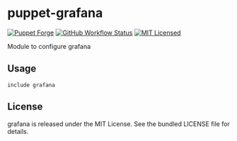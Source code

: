 puppet-grafana
===========

[![Puppet Forge](https://img.shields.io/puppetforge/v/halyard/grafana.svg)](https://forge.puppetlabs.com/halyard/grafana)
[![GitHub Workflow Status](https://img.shields.io/actions/github/workflow/status/halyard/puppet-grafana/build.yml?branch=main)](https://github.com/halyard/puppet-grafana/actions)
[![MIT Licensed](http://img.shields.io/badge/license-MIT-green.svg?style=flat)](https://tldrlegal.com/license/mit-license)

Module to configure grafana

## Usage

```puppet
include grafana
```
## License

grafana is released under the MIT License. See the bundled LICENSE file for details.


